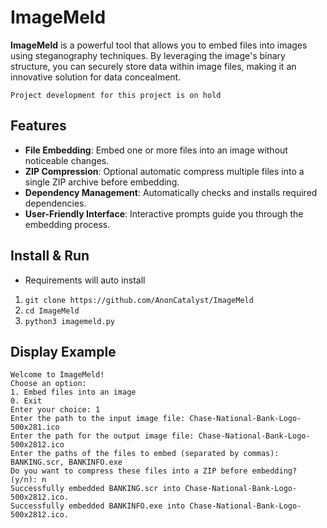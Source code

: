 # ImageMeld

**ImageMeld** is a powerful tool that allows you to embed files into images using steganography techniques. By leveraging the image's binary structure, you can securely store data within image files, making it an innovative solution for data concealment.

``Project development for this project is on hold``

## Features
- **File Embedding**: Embed one or more files into an image without noticeable changes.
- **ZIP Compression**: Optional automatic compress multiple files into a single ZIP archive before embedding.
- **Dependency Management**: Automatically checks and installs required dependencies.
- **User-Friendly Interface**: Interactive prompts guide you through the embedding process.

## Install & Run

- Requirements will auto install
1. `git clone https://github.com/AnonCatalyst/ImageMeld`
2. `cd ImageMeld`
3. `python3 imagemeld.py`

## Display Example

```
Welcome to ImageMeld!
Choose an option:
1. Embed files into an image
0. Exit
Enter your choice: 1
Enter the path to the input image file: Chase-National-Bank-Logo-500x281.ico
Enter the path for the output image file: Chase-National-Bank-Logo-500x2812.ico       
Enter the paths of the files to embed (separated by commas): BANKING.scr, BANKINFO.exe
Do you want to compress these files into a ZIP before embedding? (y/n): n
Successfully embedded BANKING.scr into Chase-National-Bank-Logo-500x2812.ico.
Successfully embedded BANKINFO.exe into Chase-National-Bank-Logo-500x2812.ico.
```
